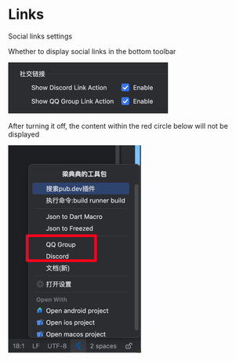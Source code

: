# Links

Social links settings

Whether to display social links in the bottom toolbar

![image_s_l1.png](../../assets/images/image_s_l1.png)

After turning it off, the content within the red circle below will not be displayed

![image_s_l2.png](../../assets/images/image_s_l2.png)